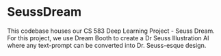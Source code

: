# SeussDream
This codebase houses our CS 583 Deep Learning Project - Seuss Dream.  For this project, we use Dream Booth to create a Dr Seuss Illustration AI where any text-prompt can be converted into Dr. Seuss-esque design.
